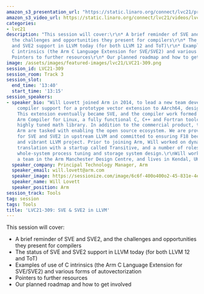 ```yaml
---
amazon_s3_presentation_url: "https://static.linaro.org/connect/lvc21/presentations/lvc21-309.pdf"
amazon_s3_video_url: https://static.linaro.org/connect/lvc21/videos/lvc21-309.mp4
categories:
- lvc21
description: "This session will cover:\r\n* A brief reminder of SVE and SVE2, and
  the challenges and opportunities they present for compilers\r\n* The status of SVE
  and SVE2 support in LLVM today (for both LLVM 12 and ToT)\r\n* Examples of use of
  C intrinsics (the Arm C Language Extension for SVE/SVE2) and various forms of autovectorization\r\n*
  Pointers to further resources\r\n* Our planned roadmap and how to get involved"
image: /assets/images/featured-images/lvc21/LVC21-309.png
session_id: LVC21-309
session_room: Track 3
session_slot:
  end_time: '13:40'
  start_time: '13:15'
session_speakers:
- speaker_bio: "Will Lovett joined Arm in 2014, to lead a new team developing LLVM
    compiler support for a prototype vector extension to AArch64, designed for HPC.
    This extension eventually became SVE, and the compiler work formed the basis of
    Arm Compiler for Linux, a fully functional C, C++ and Fortran toolchain with a
    highly tuned math library. In addition to the commercial product, the team at
    Arm are tasked with enabling the open source ecosystem. We are providing support
    for SVE and SVE2 in upstream LLVM and committed to ensuring F18 becomes a healthy
    and vibrant LLVM project. Prior to joining Arm, Will worked on dynamic binary
    translation with a startup called Transitive, and a number of roles for IBM, including
    whole-system process tuning and storage system design.\r\nWill works as part of
    a team in the Arm Manchester Design Centre, and lives in Kendal, UK"
  speaker_company: Principal Technology Manager, Arm
  speaker_email: will.lovett@arm.com
  speaker_image: https://sessionize.com/image/6c6f-400o400o2-45-831e-4e77-9d20-f11000a6f025.4d664ad9-9fd4-4bcd-b9d6-0e83c743b280.jpg
  speaker_name: Will Lovett
  speaker_position: Arm
session_track: Tools
tag: session
tags: Tools
title: 'LVC21-309: SVE & SVE2 in LLVM'
---
```


This session will cover:
* A brief reminder of SVE and SVE2, and the challenges and opportunities they present for compilers
* The status of SVE and SVE2 support in LLVM today (for both LLVM 12 and ToT)
* Examples of use of C intrinsics (the Arm C Language Extension for SVE/SVE2) and various forms of autovectorization
* Pointers to further resources
* Our planned roadmap and how to get involved